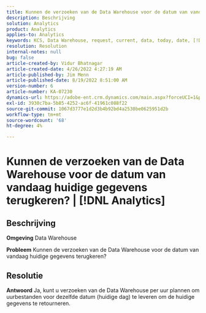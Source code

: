 ```yaml
---
title: Kunnen de verzoeken van de Data Warehouse voor de datum van vandaag huidige gegevens terugkeren? | [!DNL Analytics]
description: Beschrijving
solution: Analytics
product: Analytics
applies-to: Analytics
keywords: KCS, Data Warehouse, request, current, data, today, date, [!DNL Analytics]
resolution: Resolution
internal-notes: null
bug: false
article-created-by: Vidur Bhatnagar
article-created-date: 4/26/2022 4:27:19 AM
article-published-by: Jim Menn
article-published-date: 8/19/2022 8:51:00 AM
version-number: 6
article-number: KA-07230
dynamics-url: https://adobe-ent.crm.dynamics.com/main.aspx?forceUCI=1&pagetype=entityrecord&etn=knowledgearticle&id=2f170927-19c5-ec11-a7b6-0022480a1004
exl-id: 3930c7ba-5b85-4252-ac6f-41961c088f22
source-git-commit: 1067d3777e1d2d3b4b92bd4a2530be0625951d2b
workflow-type: tm+mt
source-wordcount: '68'
ht-degree: 4%

---
```


# Kunnen de verzoeken van de Data Warehouse voor de datum van vandaag huidige gegevens terugkeren? | [!DNL Analytics]

## Beschrijving


<b>Omgeving</b>
Data Warehouse

<b>Probleem</b>
Kunnen de verzoeken van de Data Warehouse voor de datum van vandaag huidige gegevens terugkeren?


## Resolutie


<b>Antwoord</b>
Ja, kunt u verzoeken van de Data Warehouse per uur plannen om uurbestanden voor dezelfde datum (huidige dag) te leveren om de huidige gegevens te retourneren.
